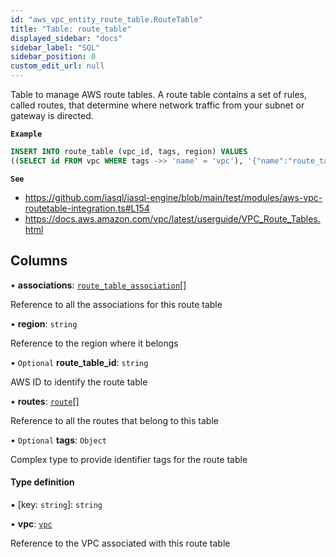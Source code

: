 ```yaml
---
id: "aws_vpc_entity_route_table.RouteTable"
title: "Table: route_table"
displayed_sidebar: "docs"
sidebar_label: "SQL"
sidebar_position: 0
custom_edit_url: null
---
```


Table to manage AWS route tables.
A route table contains a set of rules, called routes, that determine where network traffic from your subnet or gateway is directed.

**`Example`**

```sql TheButton[Creates a Route table]="Creates a Route table"
INSERT INTO route_table (vpc_id, tags, region) VALUES
((SELECT id FROM vpc WHERE tags ->> 'name' = 'vpc'), '{"name":"route_table"}', 'us-east-1');
```

**`See`**

 - https://github.com/iasql/iasql-engine/blob/main/test/modules/aws-vpc-routetable-integration.ts#L154
 - https://docs.aws.amazon.com/vpc/latest/userguide/VPC_Route_Tables.html

## Columns

• **associations**: [`route_table_association`](aws_vpc_entity_route_table_association.RouteTableAssociation.md)[]

Reference to all the associations for this route table

• **region**: `string`

Reference to the region where it belongs

• `Optional` **route\_table\_id**: `string`

AWS ID to identify the route table

• **routes**: [`route`](aws_vpc_entity_route.Route.md)[]

Reference to all the routes that belong to this table

• `Optional` **tags**: `Object`

Complex type to provide identifier tags for the route table

#### Type definition

▪ [key: `string`]: `string`

• **vpc**: [`vpc`](aws_vpc_entity_vpc.Vpc.md)

Reference to the VPC associated with this route table
